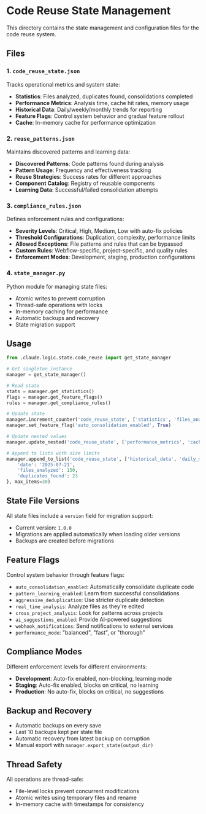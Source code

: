 # Code Reuse State Management

This directory contains the state management and configuration files for the code reuse system.

## Files

### 1. `code_reuse_state.json`
Tracks operational metrics and system state:
- **Statistics**: Files analyzed, duplicates found, consolidations completed
- **Performance Metrics**: Analysis time, cache hit rates, memory usage
- **Historical Data**: Daily/weekly/monthly trends for reporting
- **Feature Flags**: Control system behavior and gradual feature rollout
- **Cache**: In-memory cache for performance optimization

### 2. `reuse_patterns.json`
Maintains discovered patterns and learning data:
- **Discovered Patterns**: Code patterns found during analysis
- **Pattern Usage**: Frequency and effectiveness tracking
- **Reuse Strategies**: Success rates for different approaches
- **Component Catalog**: Registry of reusable components
- **Learning Data**: Successful/failed consolidation attempts

### 3. `compliance_rules.json`
Defines enforcement rules and configurations:
- **Severity Levels**: Critical, High, Medium, Low with auto-fix policies
- **Threshold Configurations**: Duplication, complexity, performance limits
- **Allowed Exceptions**: File patterns and rules that can be bypassed
- **Custom Rules**: Webflow-specific, project-specific, and quality rules
- **Enforcement Modes**: Development, staging, production configurations

### 4. `state_manager.py`
Python module for managing state files:
- Atomic writes to prevent corruption
- Thread-safe operations with locks
- In-memory caching for performance
- Automatic backups and recovery
- State migration support

## Usage

```python
from .claude.logic.state.code_reuse import get_state_manager

# Get singleton instance
manager = get_state_manager()

# Read state
stats = manager.get_statistics()
flags = manager.get_feature_flags()
rules = manager.get_compliance_rules()

# Update state
manager.increment_counter('code_reuse_state', ['statistics', 'files_analyzed'])
manager.set_feature_flag('auto_consolidation_enabled', True)

# Update nested values
manager.update_nested('code_reuse_state', ['performance_metrics', 'cache_hit_rate'], 0.85)

# Append to lists with size limits
manager.append_to_list('code_reuse_state', ['historical_data', 'daily_metrics'], {
    'date': '2025-07-21',
    'files_analyzed': 150,
    'duplicates_found': 23
}, max_items=30)
```

## State File Versions

All state files include a `version` field for migration support:
- Current version: `1.0.0`
- Migrations are applied automatically when loading older versions
- Backups are created before migrations

## Feature Flags

Control system behavior through feature flags:
- `auto_consolidation_enabled`: Automatically consolidate duplicate code
- `pattern_learning_enabled`: Learn from successful consolidations
- `aggressive_deduplication`: Use stricter duplicate detection
- `real_time_analysis`: Analyze files as they're edited
- `cross_project_analysis`: Look for patterns across projects
- `ai_suggestions_enabled`: Provide AI-powered suggestions
- `webhook_notifications`: Send notifications to external services
- `performance_mode`: "balanced", "fast", or "thorough"

## Compliance Modes

Different enforcement levels for different environments:
- **Development**: Auto-fix enabled, non-blocking, learning mode
- **Staging**: Auto-fix enabled, blocks on critical, no learning
- **Production**: No auto-fix, blocks on critical, no suggestions

## Backup and Recovery

- Automatic backups on every save
- Last 10 backups kept per state file
- Automatic recovery from latest backup on corruption
- Manual export with `manager.export_state(output_dir)`

## Thread Safety

All operations are thread-safe:
- File-level locks prevent concurrent modifications
- Atomic writes using temporary files and rename
- In-memory cache with timestamps for consistency
